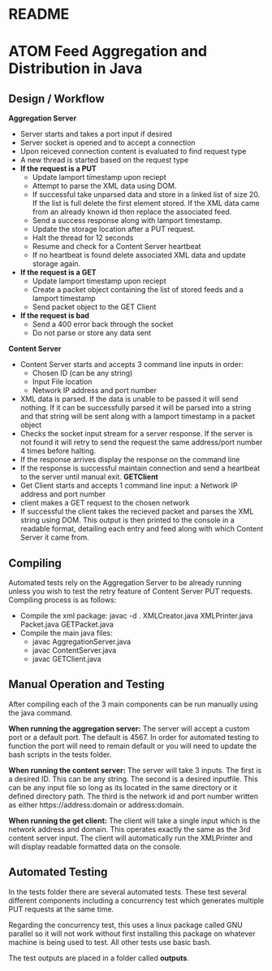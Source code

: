 # README
# ATOM Feed Aggregation and Distribution in Java

## Design / Workflow
**Aggregation Server**
- Server starts and takes a port input if desired
- Server socket is opened and to accept a connection
- Upon reiceved connection content is evaluated to find request type
- A new thread is started based on the request type
- **If the request is a PUT**
	- Update lamport timestamp upon reciept
	- Attempt to parse the XML data using DOM.
	- If successful take unparsed data and store in a linked list of size 20. If the list is full delete the first element stored. If the XML data came from an already known id then replace the associated feed.
	- Send a success response along with lamport timestamp.
	- Update the storage location after a PUT request.
	- Halt the thread for 12 seconds
	- Resume and check for a Content Server heartbeat
	- If no heartbeat is found delete associated XML data and update storage again.
- **If the request is a GET**
	- Update lamport timestamp upon reciept
	- Create a packet object containing the list of stored feeds and a lamport timestamp
	- Send packet object to the GET Client
- **If the request is bad**
	- Send a 400 error back through the socket
	- Do not parse or store any data sent

**Content Server**
- Content Server starts and accepts 3 command line inputs in order:
	- Chosen ID (can be any string)
	- Input File location
	- Network IP address and port number
- XML data is parsed. If the data is unable to be passed it will send nothing. If it can be successfully parsed it will be parsed into a string and that string will be sent along with a lamport timestamp in a packet object
- Checks the socket input stream for a server response. If the server is not found it will retry to send the request the same address/port number 4 times before halting.
- If the response arrives display the response on the command line
- If the response is successful maintain connection and send a heartbeat to the server until manual exit.
**GETClient**
- Get Client starts and accepts 1 command line input: a Network IP address and port number
- client makes a GET request to the chosen network
- If successful the client takes the recieved packet and parses the XML string using DOM. This output is then printed to the console in a readable format, detailing each entry and feed along with which Content Server it came from.

## Compiling
Automated tests rely on the Aggregation Server to be already running unless you wish to test the retry feature of Content Server PUT requests.
Compiling process is as follows:
- Compile the xml package: javac -d . XMLCreator.java XMLPrinter.java Packet.java GETPacket.java
- Compile the main java files:
	- javac AggregationServer.java
	- javac ContentServer.java
	- javac GETClient.java

## Manual Operation and Testing
After compiling each of the 3 main components can be run manually using the java command.

**When running the aggregation server:** The server will accept a custom port or a default port. The default is 4567. In order for automated testing to function the port will need to remain default or you will need to update the bash scripts in the tests folder.

**When running the content server:** The server will take 3 inputs. The first is a desired ID. This can be any string. The second is a desired inputfile. This can be any input file so long as its located in the same directory or it defined directory path. The third is the network id and port number written as either https://address:domain or address:domain.

**When running the get client:** The client will take a single input which is the network address and domain. This operates exactly the same as the 3rd content server input. The client will automatically run the XMLPrinter and will display readable formatted data on the console.

## Automated Testing
In the tests folder there are several automated tests. These test several different components including a concurrency test which generates multiple PUT requests at the same time.

Regarding the concurrency test, this uses a linux package called GNU parallel so it will not work without first installing this package on whatever machine is being used to test. All other tests use basic bash.

The test outputs are placed in a folder called **outputs**.
